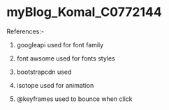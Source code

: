 # myBlog_Komal_C0772144
References:-
1. googleapi used for font family

2. font awsome used for fonts styles

3. bootstrapcdn used

4. isotope used for animation

5. @keyframes used to bounce when click
